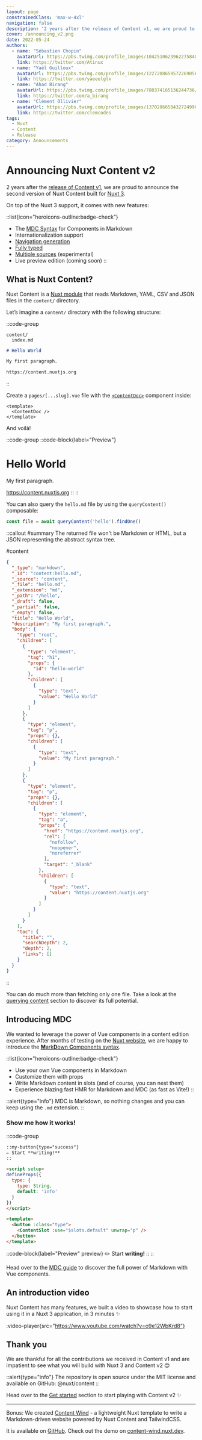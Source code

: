 ```yaml
---
layout: page
constrainedClass: 'max-w-4xl'
navigation: false
description: '2 years after the release of Content v1, we are proud to announce the second version of Nuxt Content built for Nuxt 3.'
cover: /announcing_v2.png
date: 2022-05-24
authors:
  - name: "Sébastien Chopin"
    avatarUrl: https://pbs.twimg.com/profile_images/1042510623962275840/1Iw_Mvud_400x400.jpg
    link: https://twitter.com/Atinux
  - name: "Yaël Guilloux"
    avatarUrl: https://pbs.twimg.com/profile_images/1227208659572269056/Yo6GUjZw_400x400.jpg
    link: https://twitter.com/yaeeelglx
  - name: "Ahad Birang"
    avatarUrl: https://pbs.twimg.com/profile_images/780374165136244736/x5HfdWA1_400x400.jpg
    link: https://twitter.com/a_birang
  - name: "Clément Ollivier"
    avatarUrl: https://pbs.twimg.com/profile_images/1370286658432724996/ZMSDzzIi_400x400.jpg
    link: https://twitter.com/clemcodes
tags:
  - Nuxt
  - Content
  - Release
category: Announcements
---
```


# Announcing Nuxt Content v2

2 years after the [release of Content v1](https://github.com/nuxt/content/releases/tag/v1.0.0), we are proud to announce the second version of Nuxt Content built for [Nuxt 3](https://nuxt.com).

On top of the Nuxt 3 support, it comes with new features:

::list{icon="heroicons-outline:badge-check"}
- The [MDC Syntax](/guide/writing/mdc) for Components in Markdown
- Internationalization support
- [Navigation generation](/guide/displaying/navigation)
- [Fully typed](/guide/displaying/typescript)
- [Multiple sources](/api/configuration#sources) (experimental)
- Live preview edition (coming soon)
::

## What is Nuxt Content?

Nuxt Content is a [Nuxt module](https://nuxt.com/docs/guide/concepts/modules) that reads Markdown, YAML, CSV and JSON files in the `content/` directory.

Let’s imagine a `content/` directory with the following structure:

::code-group
``` [Directory Structure]
content/
  index.md
```

```md [index.md]
# Hello World

My first paragraph.

https://content.nuxtjs.org
```
::

Create a `pages/[...slug].vue` file with the [`<ContentDoc>`](/guide/displaying/rendering) component inside:

```vue [pages/[...slug\\].vue]
<template>
  <ContentDoc />
</template>
```

And voilà!

::code-group
  ::code-block{label="Preview"}
  # Hello World

  My first paragraph.

  https://content.nuxtjs.org
  ::
::

You can also query the `hello.md` file by using the `queryContent()` composable:

```ts
const file = await queryContent('hello').findOne()
```

::callout
#summary
The returned file won't be Markdown or HTML, but a JSON representing the abstract syntax tree.

#content
```json [document value]
{
  "_type": "markdown",
  "_id": "content:hello.md",
  "_source": "content",
  "_file": "hello.md",
  "_extension": "md",
  "_path": "/hello",
  "_draft": false,
  "_partial": false,
  "_empty": false,
  "title": "Hello World",
  "description": "My first paragraph.",
  "body": {
    "type": "root",
    "children": [
      {
        "type": "element",
        "tag": "h1",
        "props": {
          "id": "hello-world"
        },
        "children": [
          {
            "type": "text",
            "value": "Hello World"
          }
        ]
      },
      {
        "type": "element",
        "tag": "p",
        "props": {},
        "children": [
          {
            "type": "text",
            "value": "My first paragraph."
          }
        ]
      },
      {
        "type": "element",
        "tag": "p",
        "props": {},
        "children": [
          {
            "type": "element",
            "tag": "a",
            "props": {
              "href": "https://content.nuxtjs.org",
              "rel": [
                "nofollow",
                "noopener",
                "noreferrer"
              ],
              "target": "_blank"
            },
            "children": [
              {
                "type": "text",
                "value": "https://content.nuxtjs.org"
              }
            ]
          }
        ]
      }
    ],
    "toc": {
      "title": "",
      "searchDepth": 2,
      "depth": 2,
      "links": []
    }
  }
}
```
::

You can do much more than fetching only one file. Take a look at the [querying content](/guide/displaying/querying) section to discover its full potential.

## Introducing MDC

We wanted to leverage the power of Vue components in a content edition experience. After months of testing on the [Nuxt website](https://nuxtjs.org), we are happy to introduce the [**M**ark**D**own **C**omponents syntax](/guide/writing/mdc).

::list{icon="heroicons-outline:badge-check"}
- Use your own Vue components in Markdown
- Customize them with props
- Write Markdown content in slots (and of course, you can nest them)
- Experience blazing fast HMR for Markdown and MDC (as fast as Vite!)
::

::alert{type="info"}
MDC is Markdown, so nothing changes and you can keep using the `.md` extension.
::

### Show me how it works!

::code-group
  ```md [content/index.md]
  ::my-button{type="success"}
  ✏️ Start **writing!**
  ::
  ```

  ```html [components/MyButton.vue]
  <script setup>
  defineProps({
    type: {
      type: String,
      default: 'info'
    }
  })
  </script>

  <template>
    <button :class="type">
      <ContentSlot :use="$slots.default" unwrap="p" />
    </button>
  </template>
  ```

  ::code-block{label="Preview" preview}
  <MyButton type="success">✏️ Start <strong>writing!</strong></MyButton>
  ::
::

Head over to the [MDC guide](/guide/writing/mdc) to discover the full power of Markdown with Vue components.

## An introduction video

Nuxt Content has many features, we built a video to showcase how to start using it in a Nuxt 3 application, in 3 minutes :sparkles:

:video-player{src="https://www.youtube.com/watch?v=o9e12WbKrd8"}

## Thank you

We are thankful for all the contributions we received in Content v1 and are impatient to see what you will build with Nuxt 3 and Content v2 :blush:

::alert{type="info"}
The repository is open source under the MIT license and available on GitHub: @nuxt/content
::

Head over to the [Get started](/get-started) section to start playing with Content v2 :sparkles:

---

Bonus: We created [Content Wind](https://github.com/Atinux/content-wind) - a lightweight Nuxt template to write a Markdown-driven website powered by Nuxt Content and TailwindCSS.

It is available on [GitHub](https://github.com/Atinux/content-wind). Check out the demo on [content-wind.nuxt.dev](https://content-wind.nuxt.dev).
